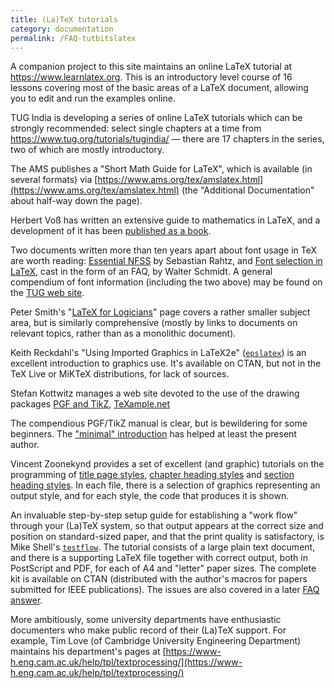 ```yaml
---
title: (La)TeX tutorials
category: documentation
permalink: /FAQ-tutbitslatex
---
```


A companion project to this site maintains an online LaTeX tutorial at
<https://www.learnlatex.org>. This is an introductory level course of
16 lessons covering most of the basic areas of a LaTeX document,
allowing you to edit and run the examples online.

TUG India is developing a series of online LaTeX tutorials
which can be strongly recommended: select single chapters at a time
from <https://www.tug.org/tutorials/tugindia/>&nbsp;&mdash; there
are 17&nbsp;chapters in the series, two of which are mostly introductory.


The AMS publishes a "Short Math Guide for LaTeX", which is
available (in several formats) via
[https://www.ams.org/tex/amslatex.html](https://www.ams.org/tex/amslatex.html)
(the "Additional Documentation" about half-way down the page).

Herbert Voß has written an extensive guide to mathematics in
LaTeX, and a development of it has been 
[published as a book](FAQ-latex-books).

Two documents written more than ten years apart about font usage in
TeX are worth reading: 
[Essential NFSS](https://www.tug.org/TUGboat/Articles/tb14-2/tb39rahtz-nfss.pdf)
by Sebastian Rahtz, and 
[Font selection in LaTeX](https://tug.org/pracjourn/2006-1/schmidt/schmidt.pdf),
cast in the form of an FAQ, by Walter Schmidt.  A general
compendium of font information (including the two above) may be found
on the [TUG web site](https://www.tug.org/fonts/).

Peter Smith's
  "[LaTeX for Logicians](https://www.logicmatters.net/latex-for-logicians/)"
page covers a rather smaller subject area, but is similarly comprehensive
(mostly by links to documents on relevant topics, rather than as a
monolithic document).

Keith Reckdahl's "Using Imported Graphics in LaTeX2e"
([`epslatex`](https://ctan.org/pkg/epslatex)) is an
excellent introduction to graphics use.  It's available on
CTAN, but not in the TeX&nbsp;Live or MiKTeX distributions, for
lack of sources.

Stefan Kottwitz manages a web site devoted to the use of the drawing
packages [PGF and TikZ](FAQ-drawing), [TeXample.net](https://www.texample.net/)

The compendious PGF/TikZ manual is clear, but is
bewildering for some beginners.  The 
["minimal" introduction](https://cremeronline.com/LaTeX/minimaltikz.pdf)
has helped at least the present author.

Vincent Zoonekynd provides a set of excellent (and graphic) tutorials
on the programming of 
[title page styles](https://zoonek.free.fr/LaTeX/LaTeX_samples_title/0.html),
[chapter heading styles](https://zoonek.free.fr/LaTeX/LaTeX_samples_chapter/0.html)
and
[section heading styles](https://zoonek.free.fr/LaTeX/LaTeX_samples_section/0.html).
In each file, there is a selection of graphics representing an output
style, and for each style, the code that produces it is shown.

An invaluable step-by-step setup guide for establishing a "work flow"
through your (La)TeX system, so that output appears at the
correct size and position on standard-sized paper, and that the print
quality is satisfactory, is Mike Shell's [`testflow`](https://ctan.org/pkg/testflow).  The
tutorial consists of a large plain text document, and there is a
supporting LaTeX file together with correct output, both in PostScript and
PDF, for each of A4 and "letter" paper sizes.  The
complete kit is available on CTAN (distributed with the
author's macros for papers submitted for IEEE publications).
The issues are also covered in a later [FAQ answer](FAQ-dvips-pdf).


More ambitiously, some university departments have enthusiastic
documenters who make public record of their (La)TeX support.  For
example, Tim Love (of Cambridge University Engineering Department)
maintains his department's pages at
[https://www-h.eng.cam.ac.uk/help/tpl/textprocessing/](https://www-h.eng.cam.ac.uk/help/tpl/textprocessing/)

